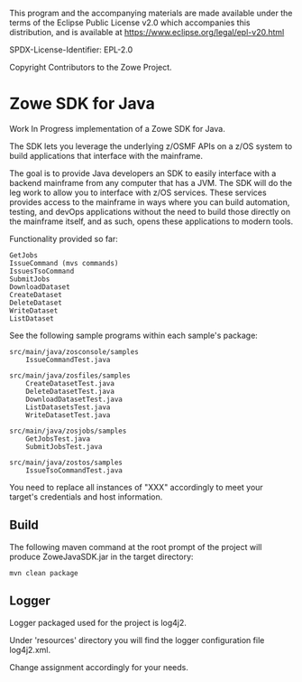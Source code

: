 This program and the accompanying materials are made available under the terms of the Eclipse Public License v2.0 which accompanies this distribution, and is available at https://www.eclipse.org/legal/epl-v20.html

SPDX-License-Identifier: EPL-2.0

Copyright Contributors to the Zowe Project.  

# Zowe SDK for Java

Work In Progress implementation of a Zowe SDK for Java.

The SDK lets you leverage the underlying z/OSMF APIs on a z/OS system to build applications that interface with the mainframe.

The goal is to provide Java developers an SDK to easily interface with a backend mainframe from any computer that has a JVM. The SDK will do the leg work to allow you to interface with z/OS services. These services provides access to the mainframe in ways where you can build automation, testing, and devOps applications without the need to build those directly on the mainframe itself, and as such, opens these applications to modern tools.  

Functionality provided so far:

    GetJobs   
    IssueCommand (mvs commands)  
    IssuesTsoCommand  
    SubmitJobs  
    DownloadDataset  
    CreateDataset  
    DeleteDataset  
    WriteDataset  
    ListDataset  

See the following sample programs within each sample's package:

    src/main/java/zosconsole/samples  
        IssueCommandTest.java  
  
    src/main/java/zosfiles/samples  
        CreateDatasetTest.java  
        DeleteDatasetTest.java  
        DownloadDatasetTest.java
        ListDatasetsTest.java
        WriteDatasetTest.java  
  
    src/main/java/zosjobs/samples  
        GetJobsTest.java
        SubmitJobsTest.java  
  
    src/main/java/zostos/samples  
        IssueTsoCommandTest.java
  
You need to replace all instances of "XXX" accordingly to meet your target's credentials and host information.   
    
## Build
  
The following maven command at the root prompt of the project will produce ZoweJavaSDK.jar in the target directory:
  
    mvn clean package  
  
## Logger  
  
Logger packaged used for the project is log4j2.  
  
Under 'resources' directory you will find the logger configuration file log4j2.xml.  
  
Change <Root level="debug"> assignment accordingly for your needs.  


